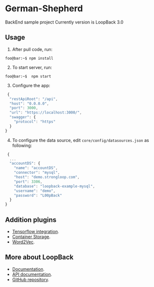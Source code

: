 # German-Shepherd

BackEnd sample project
Currently version is LoopBack 3.0

## Usage

1) After pull code, run:

```console
foo@bar:~$ npm install
```


2) To start server, run:

```console
foo@bar:~$  npm start
```


3) Configure the app:

```javascript
 {
  "restApiRoot": "/api",
  "host": "0.0.0.0",
  "port": 3000,
  "url": "https://localhost:3000/",
  "swagger": {
    "protocol": "https"
  }
}
```


4) To configure the data source, edit `core/config/datasources.json` as following:
```javascript
 {
  ...
  "accountDS": {
    "name": "accountDS",
    "connector": "mysql",
    "host": "demo.strongloop.com",
    "port": 3306,
    "database": "loopback-example-mysql",
    "username": "demo",
    "password": "L00pBack"
  }
}
```

## Addition plugins
  * [Tensorflow integration](https://github.com/truongkhanhduy95/German-Shepherd/tree/master/core/plugins/tensorflow).
  * [Container Storage](https://github.com/truongkhanhduy95/German-Shepherd/tree/master/core/plugins/storage-helper).
  * [Word2Vec](https://github.com/truongkhanhduy95/German-Shepherd/tree/master/core/plugins/word2vec).

## More about LoopBack
  * [Documentation](https://loopback.io/doc/).
  * [API documentation](https://apidocs.strongloop.com/loopback).
  * [GitHub repository](https://github.com/strongloop/loopback).
